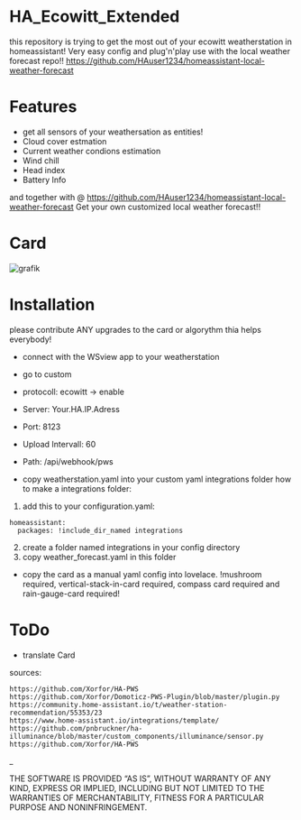 # HA_Ecowitt_Extended
this repository is trying to get the most out of your ecowitt weatherstation in homeassistant!
Very easy config and plug'n'play use with the local weather forecast repo!! https://github.com/HAuser1234/homeassistant-local-weather-forecast

# Features
- get all sensors of your weathersation as entities!
- Cloud cover estmation
- Current weather condions estimation
- Wind chill
- Head index
- Battery Info

and together with @ https://github.com/HAuser1234/homeassistant-local-weather-forecast
Get your own customized local weather forecast!!

# Card
![grafik](https://github.com/HAuser1234/HA_Ecowitt_Extended/assets/122117318/f04d1d63-8d75-4924-a3c5-25994ed332a4)


# Installation
please contribute ANY upgrades to the card or algorythm thia helps everybody!

* connect with the WSview app to your weatherstation
* go to custom
* protocoll: ecowitt -> enable
* Server: Your.HA.IP.Adress
* Port: 8123
* Upload Intervall: 60
* Path: /api/webhook/pws

* copy weatherstation.yaml into your custom yaml integrations folder
how to make a integrations folder:
1. add this to your configuration.yaml:

```
homeassistant:
  packages: !include_dir_named integrations
```
  
2. create a folder named integrations in your config directory
3. copy weather_forecast.yaml in this folder

* copy the card as a manual yaml config into lovelace. !mushroom required, vertical-stack-in-card required, compass card required and rain-gauge-card required!

# ToDo
- translate Card



sources:
```
https://github.com/Xorfor/HA-PWS
https://github.com/Xorfor/Domoticz-PWS-Plugin/blob/master/plugin.py
https://community.home-assistant.io/t/weather-station-recommendation/55353/23
https://www.home-assistant.io/integrations/template/
https://github.com/pnbruckner/ha-illuminance/blob/master/custom_components/illuminance/sensor.py
https://github.com/Xorfor/HA-PWS
```
_

THE SOFTWARE IS PROVIDED “AS IS”, WITHOUT WARRANTY OF ANY KIND, EXPRESS OR IMPLIED, INCLUDING BUT NOT LIMITED TO THE WARRANTIES OF MERCHANTABILITY, FITNESS FOR A PARTICULAR PURPOSE AND NONINFRINGEMENT.


